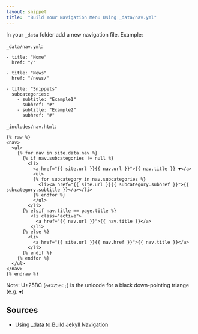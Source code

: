 ```yaml
---
layout: snippet
title:  "Build Your Navigation Menu Using _data/nav.yml"
---
```


In your `_data` folder add a new navigation file. Example:

`_data/nav.yml`:

~~~
- title: "Home"
  href: "/"

- title: "News"
  href: "/news/"

- title: "Snippets"
  subcategories:
    - subtitle: "Example1"
      subhref: "#"
    - subtitle: "Example2"
      subhref: "#"
~~~

`_includes/nav.html`:

~~~
{% raw %}
<nav>
  <ul>
    {% for nav in site.data.nav %}
      {% if nav.subcategories != null %}
        <li>
          <a href="{{ site.url }}{{ nav.url }}">{{ nav.title }} ▼</a>
          <ul>
          {% for subcategory in nav.subcategories %}
            <li><a href="{{ site.url }}{{ subcategory.subhref }}">{{ subcategory.subtitle }}</a></li>
          {% endfor %}
          </ul>
        </li>
      {% elsif nav.title == page.title %}
         <li class="active">
           <a href="{{ nav.url }}">{{ nav.title }}</a>
         </li>
      {% else %} 
        <li>
          <a href="{{ site.url }}{{ nav.href }}">{{ nav.title }}</a>
        </li>
      {% endif %}
    {% endfor %}
  </ul>
</nav> 
{% endraw %}
~~~

Note: U+25BC (`&#x25BC;`) is the unicode for a black down-pointing triange (e.g. `▼`)


## Sources

- [Using _data to Build Jekyll Navigation](http://chrisanthropic.github.io/slim-pickins-jekyll-theme/blog/2014/using-_data-to-build-jekyll-navigation/)

